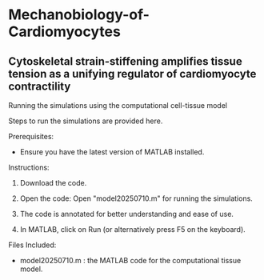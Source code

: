 # Mechanobiology-of-Cardiomyocytes
Cytoskeletal strain-stiffening amplifies tissue tension as a unifying regulator of cardiomyocyte contractility
-----------------------------------------------------------------------------------------------------------------

Running the simulations using the computational cell-tissue model

Steps to run the simulations are provided here.

Prerequisites:

- Ensure you have the latest version of MATLAB installed.

Instructions:

1. Download the code.

2. Open the code: Open "model20250710.m" for running the simulations.

3. The code is annotated for better understanding and ease of use.

4. In MATLAB, click on Run (or alternatively press F5 on the keyboard).


Files Included:

- model20250710.m : the MATLAB code for the computational tissue model.
